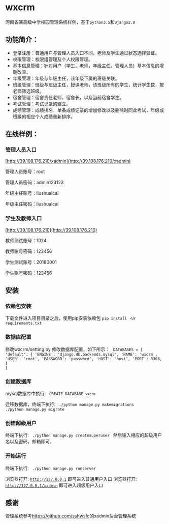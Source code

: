 # wxcrm

河南省某高级中学校园管理系统样例，基于<code>python3.5</code>和<code>Django2.0</code>


## 功能简介：

- 登录注册：普通用户与管理人员入口不同，老师及学生通过状态选择验证。
- 权限管理：权限组管理及个人权限管理。
- 基本信息管理：针对用户（学生，老师，年级主任，管理人员）基本信息的增删改查。
- 年级管理：年级与年级主任，该年级下属的班级关联。
- 班级管理：班级与班级主任，授课老师，该班级所有的学生，统计学生数，按老师筛选班级。
- 宿舍管理：宿舍责任老师，宿舍长，以及当前宿舍学生。
- 考试管理：考试记录的建立。
- 成绩管理：成绩排名，单条成绩记录的增加修改以及删除时同此考试，年级或班级的相应个人成绩重新排序。


## 在线样例：

### 管理人员入口
[http://39.108.176.210/xadmin](http://39.108.176.210/xadmin)

管理人员账号：root

管理人员密码：admin123123

年级主任账号：liushuaicai

年级主任密码：liushuaicai


### 学生及教师入口
[http://39.108.176.210](http://39.108.176.210)

教师测试账号：1024

教师账号密码：123456

学生测试账号：20180001

学生账号密码：123456


## 安装

### 依赖包安装

下载文件进入项目目录之后，使用pip安装依赖包
<code>pip install -Ur requirements.txt</code>

### 数据库配置

修改wxcrm/setting.py 修改数据库配置，如下所示：
<code>
 DATABASES = {
    'default': {
        'ENGINE': 'django.db.backends.mysql',
        'NAME': 'wxcrm',
        'USER': 'root', 
        'PASSWORD': 'password',
        'HOST': 'host',
        'PORT': 3306,
    }
}
</code>

### 创建数据库

mysql数据库中执行:
<code>
CREATE DATABASE `wxcrm`
</code>

迁移数据库，终端下执行:
<code>
./python manage.py makemigrations
./python manage.py migrate
</code>

### 创建超级用户

终端下执行:
<code>
./python manage.py createsuperuser
</code>
然后输入相应的超级用户名以及密码，邮箱即可。

### 开始运行

终端下执行:
<code>
./python manage.py runserver
</code>
 
浏览器打开: <code>http://127.0.0.1</code> 即可进入普通用户入口
浏览器打开: <code>http://127.0.0.1/xadmin</code> 即可进入超级用户入口
  
## 感谢
管理系统参考<a href="https://github.com/sshwsfc/xadmin" target="_blank">https://github.com/sshwsfc</a>的xadmin后台管理系统
